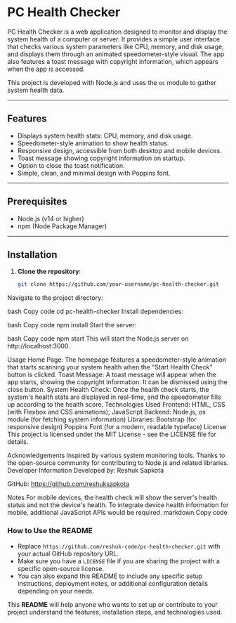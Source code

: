 # PC Health Checker

PC Health Checker is a web application designed to monitor and display the system health of a computer or server. It provides a simple user interface that checks various system parameters like CPU, memory, and disk usage, and displays them through an animated speedometer-style visual. The app also features a toast message with copyright information, which appears when the app is accessed.

This project is developed with Node.js and uses the `os` module to gather system health data.

---

## Features

- Displays system health stats: CPU, memory, and disk usage.
- Speedometer-style animation to show health status.
- Responsive design, accessible from both desktop and mobile devices.
- Toast message showing copyright information on startup.
- Option to close the toast notification.
- Simple, clean, and minimal design with Poppins font.

---

## Prerequisites

- Node.js (v14 or higher)
- npm (Node Package Manager)

---

## Installation

1. **Clone the repository**:
   ```bash
   git clone https://github.com/your-username/pc-health-checker.git
Navigate to the project directory:

bash
Copy code
cd pc-health-checker
Install dependencies:

bash
Copy code
npm install
Start the server:

bash
Copy code
npm start
This will start the Node.js server on http://localhost:3000.

Usage
Home Page: The homepage features a speedometer-style animation that starts scanning your system health when the "Start Health Check" button is clicked.
Toast Message: A toast message will appear when the app starts, showing the copyright information. It can be dismissed using the close button.
System Health Check: Once the health check starts, the system's health stats are displayed in real-time, and the speedometer fills up according to the health score.
Technologies Used
Frontend: HTML, CSS (with Flexbox and CSS animations), JavaScript
Backend: Node.js, os module (for fetching system information)
Libraries:
Bootstrap (for responsive design)
Poppins Font (for a modern, readable typeface)
License
This project is licensed under the MIT License - see the LICENSE file for details.

Acknowledgements
Inspired by various system monitoring tools.
Thanks to the open-source community for contributing to Node.js and related libraries.
Developer Information
Developed by: Reshuk Sapkota

GitHub: https://github.com/reshuksapkota

Notes
For mobile devices, the health check will show the server's health status and not the device's health.
To integrate device health information for mobile, additional JavaScript APIs would be required.
markdown
Copy code

### **How to Use the README**
- Replace `https://github.com/reshuk-code/pc-health-checker.git` with your actual GitHub repository URL.
- Make sure you have a `LICENSE` file if you are sharing the project with a specific open-source license.
- You can also expand this README to include any specific setup instructions, deployment notes, or additional configuration details depending on your needs.

This **README** will help anyone who wants to set up or contribute to your project understand the features, installation steps, and technologies used.

